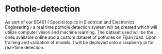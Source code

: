 # Pothole-detection
As part of our EE461 ( Special topics in Electrical and Electronics Engineering ) a real time pothole detection system will be created which will utilize computer vision and machine learning.
The dataset used will be the ones available online and a custom dataset of potholes on Fijian road.
Upon training and validation of models it will be deployed onto a raspberry pi for real-time detection.
